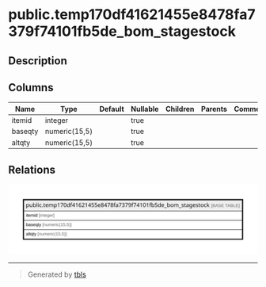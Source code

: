 # public.temp170df41621455e8478fa7379f74101fb5de_bom_stagestock

## Description

## Columns

| Name | Type | Default | Nullable | Children | Parents | Comment |
| ---- | ---- | ------- | -------- | -------- | ------- | ------- |
| itemid | integer |  | true |  |  |  |
| baseqty | numeric(15,5) |  | true |  |  |  |
| altqty | numeric(15,5) |  | true |  |  |  |

## Relations

![er](public.temp170df41621455e8478fa7379f74101fb5de_bom_stagestock.svg)

---

> Generated by [tbls](https://github.com/k1LoW/tbls)
